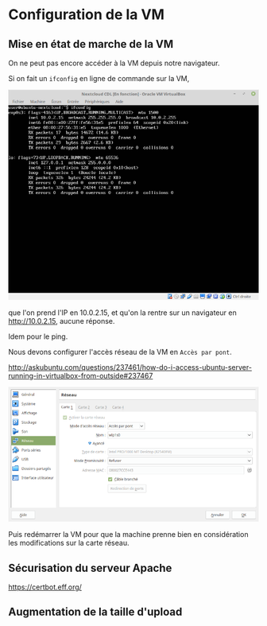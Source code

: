 # Configuration de la VM

## Mise en état de marche de la VM

On ne peut pas encore accéder à la VM depuis notre navigateur.

Si on fait un `ifconfig` en ligne de commande sur la VM, 

![](ifconfig.png)

que l'on prend l'IP en 10.0.2.15, 
et qu'on la rentre sur un navigateur en http://10.0.2.15, aucune réponse.

Idem pour le ping.

Nous devons configurer l'accès réseau de la VM en `Accès par pont`.

<http://askubuntu.com/questions/237461/how-do-i-access-ubuntu-server-running-in-virtualbox-from-outside#237467>

![Network as a bridge](virtual-box-reseau-bridge.png)

Puis redémarrer la VM pour que la machine prenne bien en considération 
les modifications sur la carte réseau.

## Sécurisation du serveur Apache

https://certbot.eff.org/

## Augmentation de la taille d'upload

